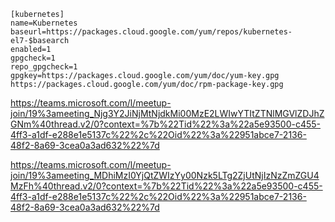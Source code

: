 ```
[kubernetes]
name=Kubernetes
baseurl=https://packages.cloud.google.com/yum/repos/kubernetes-el7-$basearch
enabled=1
gpgcheck=1
repo_gpgcheck=1
gpgkey=https://packages.cloud.google.com/yum/doc/yum-key.gpg https://packages.cloud.google.com/yum/doc/rpm-package-key.gpg
```



https://teams.microsoft.com/l/meetup-join/19%3ameeting_Njg3Y2JiNjMtNjdkMi00MzE2LWIwYTItZTNlMGVlZDJhZGNm%40thread.v2/0?context=%7b%22Tid%22%3a%22a5e93500-c455-4ff3-a1df-e288e1e5137c%22%2c%22Oid%22%3a%22951abce7-2136-48f2-8a69-3cea0a3ad632%22%7d

https://teams.microsoft.com/l/meetup-join/19%3ameeting_MDhiMzI0YjQtZWIzYy00Nzk5LTg2ZjUtNjIzNzZmZGU4MzFh%40thread.v2/0?context=%7b%22Tid%22%3a%22a5e93500-c455-4ff3-a1df-e288e1e5137c%22%2c%22Oid%22%3a%22951abce7-2136-48f2-8a69-3cea0a3ad632%22%7d
